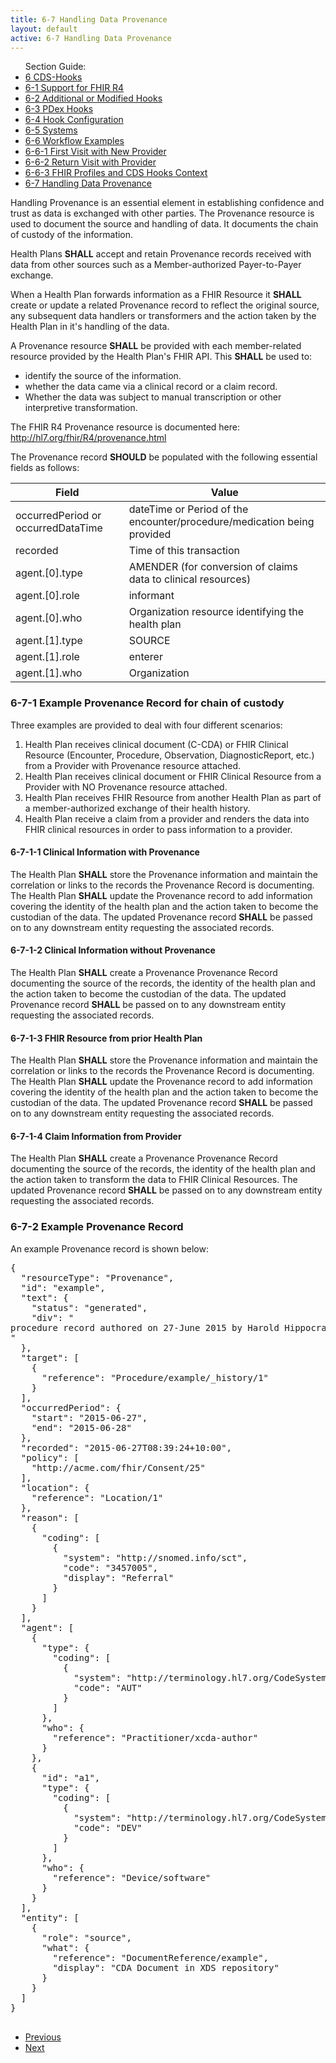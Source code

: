 ```yaml
---
title: 6-7 Handling Data Provenance
layout: default
active: 6-7 Handling Data Provenance
---
```


<ul id="markdown-toc">
	Section Guide:
  <li><a href="./6_CDS-Hooks.html" id="markdown-toc-cds-hooks">6 CDS-Hooks</a></li>
  <li><a href="./6-1_Support_for_FHIR_R4.html" id="markdown-toc-r4-support">6-1 Support for FHIR R4</a></li>
  <li><a href="./6-2_Additional_or_Modified_Hooks.html" id="markdown-toc-additional">6-2 Additional or Modified Hooks</a></li>
  <li><a href="./6-3_PDex_Hooks.html" id="markdown-toc-pdex-hooks">6-3 PDex Hooks</a></li>
  <li><a href="./6-4_Hook_Configuration.html" id="markdown-toc-hook-configuration">6-4 Hook Configuration</a></li>
	<li><a href="./6-5_Systems.html" id="markdown-toc-systems">6-5 Systems</a></li>
	<li><a href="./6-6_Workflow_Examples.html" id="markdown-toc-examples">6-6 Workflow Examples</a></li>
	<li><a href="./6-6-1_First_Visit_with_New_Provider.html" id="markdown-toc-first-visit">6-6-1 First Visit with New Provider</a></li>
	<li><a href="./6-6-2_Return_Visit_with_Provider.html" id="markdown-toc-return-visit">6-6-2 Return Visit with Provider</a></li>
<li><a href="./6-6-3_FHIR_Profiles_and_CDS_Hooks_Context.html" id="markdown-toc-profiles-and-context">6-6-3 FHIR Profiles and CDS Hooks Context</a></li>
	<li><a href="./6-7_Handling_Data_Provenance.html" id="markdown-toc-provenance">6-7 Handling Data Provenance</a></li>
</ul>

Handling Provenance is an essential element in establishing confidence and trust as data is exchanged with other parties. The Provenance resource is used to document the source and handling of data. It documents the chain of custody of the information.

Health Plans **SHALL** accept and retain Provenance records received with data from other sources such as a Member-authorized Payer-to-Payer exchange.

When a Health Plan forwards information as a FHIR Resource it **SHALL** create or update a related Provenance record to reflect the original source, any subsequent data handlers or transformers and the action taken by the Health Plan in it's handling of the data. 

A Provenance resource **SHALL** be provided with each member-related resource provided by the Health Plan's FHIR API. This **SHALL** be used to:
- identify the source of the information. 
- whether the data came via a clinical record or a claim record. 
- Whether the data was subject to manual transcription or other interpretive transformation.

The FHIR R4 Provenance resource is documented here: http://hl7.org/fhir/R4/provenance.html

The Provenance record **SHOULD** be populated with the following essential fields as follows:

| Field                              | Value                                                                                                                                              |
|------------------------------------|----------------------------------------------------------------------------------------------------------------------------------------------------|
| occurredPeriod or occurredDataTime | dateTime or Period of the encounter/procedure/medication being provided                                                                            |
| recorded                           | Time of this transaction                                                                                                                           |
| agent.[0].type                     | AMENDER (for conversion of claims data to clinical resources) | TRANS (for information taken from manual input)| REVIEWER (for clinical resources) |
| agent.[0].role                     | informant | custodian                                                                                                                              |
| agent.[0].who                      | Organization resource identifying the health plan                                                                                                  |
| agent.[1].type                     | SOURCE                                                                                                                                             |
| agent.[1].role                     | enterer | performer | author                                                                                                                       |
| agent.[1].who                      | Organization | Practitioner or other resource identifying the entity providing the source information                                              |

### 6-7-1 Example Provenance Record for chain of custody

Three examples are provided to deal with four different scenarios:

1. Health Plan receives clinical document (C-CDA) or FHIR Clinical Resource (Encounter, Procedure, Observation, DiagnosticReport, etc.) from a Provider with Provenance resource attached.
2. Health Plan receives clinical document or FHIR Clinical Resource from a Provider with NO Provenance resource attached.
3. Health Plan receives FHIR Resource from another Health Plan as part of a member-authorized exchange of their health history.
4. Health Plan receive a claim from a provider and renders the data into FHIR clinical resources in order to pass information to a provider.

#### 6-7-1-1 Clinical Information with Provenance

The Health Plan **SHALL** store the Provenance information and maintain the correlation or links to the records the Provenance Record is documenting.
The Health Plan **SHALL** update the Provenance record to add information covering the identity of the health plan and the action taken to become the custodian of the data.
The updated Provenance record **SHALL** be passed on to any downstream entity requesting the associated records.   

#### 6-7-1-2 Clinical Information without Provenance

The Health Plan **SHALL** create a Provenance Provenance Record documenting the source of the records, the identity of the health plan and the action taken to become the custodian of the data.
The updated Provenance record **SHALL** be passed on to any downstream entity requesting the associated records.   

#### 6-7-1-3 FHIR Resource from prior Health Plan

The Health Plan **SHALL** store the Provenance information and maintain the correlation or links to the records the Provenance Record is documenting.
The Health Plan **SHALL** update the Provenance record to add information covering the identity of the health plan and the action taken to become the custodian of the data.
The updated Provenance record **SHALL** be passed on to any downstream entity requesting the associated records.   

#### 6-7-1-4 Claim Information from Provider

The Health Plan **SHALL** create a Provenance Provenance Record documenting the source of the records, the identity of the health plan and the action taken to transform the data to FHIR Clinical Resources.
The updated Provenance record **SHALL** be passed on to any downstream entity requesting the associated records.   

### 6-7-2 Example Provenance Record

An example Provenance record is shown below:

<pre>
{
  "resourceType": "Provenance",
  "id": "example",
  "text": {
    "status": "generated",
    "div": "<div xmlns=\"http://www.w3.org/1999/xhtml\">procedure record authored on 27-June 2015 by Harold Hippocrates, MD Content extracted from XDS managed CDA Referral received 26-June as authorized by a referenced Consent.</div>"
  },
  "target": [
    {
      "reference": "Procedure/example/_history/1"
    }
  ],
  "occurredPeriod": {
    "start": "2015-06-27",
    "end": "2015-06-28"
  },
  "recorded": "2015-06-27T08:39:24+10:00",
  "policy": [
    "http://acme.com/fhir/Consent/25"
  ],
  "location": {
    "reference": "Location/1"
  },
  "reason": [
    {
      "coding": [
        {
          "system": "http://snomed.info/sct",
          "code": "3457005",
          "display": "Referral"
        }
      ]
    }
  ],
  "agent": [
    {
      "type": {
        "coding": [
          {
            "system": "http://terminology.hl7.org/CodeSystem/v3-ParticipationType",
            "code": "AUT"
          }
        ]
      },
      "who": {
        "reference": "Practitioner/xcda-author"
      }
    },
    {
      "id": "a1",
      "type": {
        "coding": [
          {
            "system": "http://terminology.hl7.org/CodeSystem/v3-ParticipationType",
            "code": "DEV"
          }
        ]
      },
      "who": {
        "reference": "Device/software"
      }
    }
  ],
  "entity": [
    {
      "role": "source",
      "what": {
        "reference": "DocumentReference/example",
        "display": "CDA Document in XDS repository"
      }
    }
  ]
}

</pre>

<ul>
  <li><a href="6-6-3_FHIR_Profiles_and_CDS_Hooks_Context.html" >Previous</a></li>
  <li><a href="7_Member-Authorized_OAuth2_Exchange.html" >Next</a></li>
</ul>